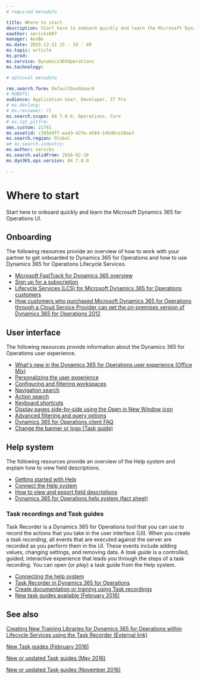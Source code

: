 ```yaml
---
# required metadata

title: Where to start
description: Start here to onboard quickly and learn the Microsoft Dynamics 365 for Operations UI.
eauthor: sericks007
manager: AnnBe
ms.date: 2015-12-11 15 - 19 - 40
ms.topic: article
ms.prod: 
ms.service: Dynamics365Operations
ms.technology: 

# optional metadata

rms.search.form: DefaultDashboard
# ROBOTS: 
audience: Application User, Developer, IT Pro
# ms.devlang: 
# ms.reviewer: 71
ms.search.scope: AX 7.0.0, Operations, Core
# ms.tgt_pltfrm: 
oms.custom: 21761
ms.assetid: c395e9ff-ea43-42fe-a584-145d6ce10ae3
ms.search.region: Global
o# ms.search.industry: 
ms.author: sericks
ms.search.validFrom: 2016-02-28
ms.dyn365.ops.version: AX 7.0.0

---
```


# Where to start

Start here to onboard quickly and learn the Microsoft Dynamics 365 for Operations UI.

## Onboarding
The following resources provide an overview of how to work with your partner to get onboarded to Dynamics 365 for Operations and how to use Dynamics 365 for Operations Lifecycle Services. 

- [Microsoft FastTrack for Dynamics 365 overview](/dynamics365/operations/get-started/fasttrack-dynamics-365-overview) 
- [Sign up for a subscription](../dev-tools/sign-up-preview-subscription.md) 
- [Lifecycle Services (LCS) for Microsoft Dynamics 365 for Operations customers](../lifecycle-services/lcs-works-lcs.md) 
- [How customers who purchased Microsoft Dynamics 365 for Operations through a Cloud Service Provider can get the on-premises version of Dynamics 365 for Operations 2012](../deployment/csp-download-customersource.md)

## User interface
The following resources provide information about the Dynamics 365 for Operations user experience. 
-   [What's new in the Dynamics 365 for Operations user experience (Office Mix)](https://mix.office.com/watch/1ohsrrpsd02e1)
-   [Personalizing the user experience](/dynamics365/operations/get-started/personalize-user-experience)
-   [Configuring and filtering workspaces](/dynamics365/operations/get-started/configure-filter-workspaces)
-   [Navigation search](/dynamics365/operations/get-started/navigation-search)
-   [Action search](/dynamics365/operations/get-started/action-search)
-   [Keyboard shortcuts](/dynamics365/operations/get-started/shortcut-keys)
-   [Display pages side-by-side using the Open in New Window icon](/dynamics365/operations/get-started/display-pages-side-by-side)
-   [Advanced filtering and query options](/dynamics365/operations/get-started/advanced-filtering-query-options)
-   [Dynamics 365 for Operations client FAQ](/dynamics365/operations/get-started/client-faq)
-   [Change the banner or logo (Task guide)](http://ax.help.dynamics.com/en/wiki/change-the-banner-or-logo/)

## Help system
The following resources provide an overview of the Help system and explain how to view field descriptions.

-   [Getting started with Help](help-overview.md)
-   [Connect the Help system](help-connect.md)
-   [How to view and export field descriptions](/dynamics365/operations/get-started/view-export-field-descriptions)
-   [Dynamics 365 for Operations help system (fact sheet)](https://mbs.microsoft.com/customersource/Global/AX/learning/fact-sheets/msdaxhelpsystemfactsheet)

### Task recordings and Task guides

Task Recorder is a Dynamics 365 for Operations tool that you can use to record the actions that you take in the user interface (UI). When you create a *task recording*, all events that are executed against the server are recorded as you perform them in the UI. These events include adding values, changing settings, and removing data. A *task guide* is a controlled, guided, interactive experience that leads you through the steps of a task recording. You can open (or *play*) a task guide from the Help system.
-   [Connecting the help system](help-connect.md)
-   [Task Recorder in Dynamics 365 for Operations](../user-interface/task-recorder.md)
-   [Create documentation or training using Task recordings](../user-interface/task-recorder.md)
-   [New task guides available (February 2016)](new-task-guides-available-february-2016.md)


See also
--------

[Creating New Training Libraries for Dynamics 365 for Operations within Lifecycle Services using the Task Recorder (External link)](https://docs.com/mufife/163372c6-f366-4c5a-94fa-93e2c25f878a/creating-new-training-libraries-for-dynamics-ax)

[New Task guides (February 2016)](new-task-guides-available-february-2016.md)

[New or updated Task guides (May 2016)](new-updated-task-guides-available-may-2016.md)

[New or updated Task guides (November 2016)](new-task-guides-november-2016.md)

